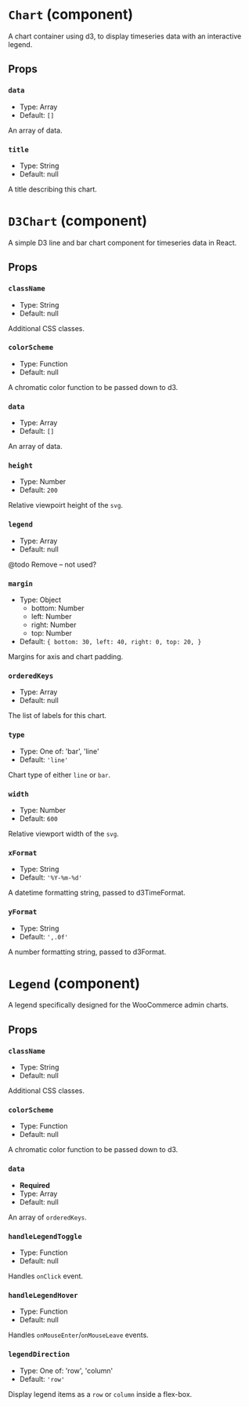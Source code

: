 `Chart` (component)
===================

A chart container using d3, to display timeseries data with an interactive legend.

Props
-----

### `data`

- Type: Array
- Default: `[]`


An array of data.


### `title`

- Type: String
- Default: null


A title describing this chart.

`D3Chart` (component)
=====================

A simple D3 line and bar chart component for timeseries data in React.

Props
-----

### `className`

- Type: String
- Default: null


Additional CSS classes.


### `colorScheme`

- Type: Function
- Default: null


A chromatic color function to be passed down to d3.


### `data`

- Type: Array
- Default: `[]`


An array of data.


### `height`

- Type: Number
- Default: `200`


Relative viewpoirt height of the `svg`.


### `legend`

- Type: Array
- Default: null


@todo Remove – not used?


### `margin`

- Type: Object 
  - bottom: Number
  - left: Number
  - right: Number
  - top: Number
- Default: `{
    bottom: 30,
    left: 40,
    right: 0,
    top: 20,
}`


Margins for axis and chart padding.


### `orderedKeys`

- Type: Array
- Default: null


The list of labels for this chart.


### `type`

- Type: One of: 'bar', 'line'
- Default: `'line'`


Chart type of either `line` or `bar`.


### `width`

- Type: Number
- Default: `600`


Relative viewport width of the `svg`.


### `xFormat`

- Type: String
- Default: `'%Y-%m-%d'`


A datetime formatting string, passed to d3TimeFormat.


### `yFormat`

- Type: String
- Default: `',.0f'`


A number formatting string, passed to d3Format.

`Legend` (component)
====================

A legend specifically designed for the WooCommerce admin charts.

Props
-----

### `className`

- Type: String
- Default: null


Additional CSS classes.


### `colorScheme`

- Type: Function
- Default: null


A chromatic color function to be passed down to d3.


### `data`

- **Required**
- Type: Array
- Default: null


An array of `orderedKeys`.


### `handleLegendToggle`

- Type: Function
- Default: null


Handles `onClick` event.


### `handleLegendHover`

- Type: Function
- Default: null


Handles `onMouseEnter`/`onMouseLeave` events.


### `legendDirection`

- Type: One of: 'row', 'column'
- Default: `'row'`


Display legend items as a `row` or `column` inside a flex-box.

